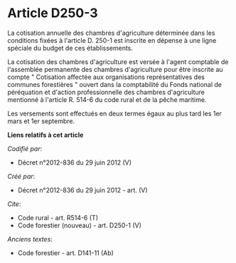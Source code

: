 # Article D250-3

La cotisation annuelle des chambres d'agriculture déterminée dans les conditions fixées à l'article D. 250-1 est inscrite en
dépense à une ligne spéciale du budget de ces établissements.

La cotisation des chambres d'agriculture est versée à l'agent comptable de l'assemblée permanente des chambres d'agriculture
pour être inscrite au compte " Cotisation affectée aux organisations représentatives des communes forestières " ouvert dans
la comptabilité du Fonds national de péréquation et d'action professionnelle des chambres d'agriculture mentionné à l'article
R. 514-6 du code rural et de la pêche maritime.

Les versements sont effectués en deux termes égaux au plus tard les 1er mars et 1er septembre.

**Liens relatifs à cet article**

_Codifié par_:

  - Décret n°2012-836 du 29 juin 2012 (V)

_Créé par_:

  - Décret n°2012-836 du 29 juin 2012 - art. (V)

_Cite_:

  - Code rural - art. R514-6 (T)
  - Code forestier (nouveau) - art. D250-1 (V)

_Anciens textes_:

  - Code forestier - art. D141-11 (Ab)

